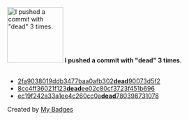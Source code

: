 <img src="https://my-badges.github.io/my-badges/dead-commit.png" alt="I pushed a commit with &quot;dead&quot; 3 times." title="I pushed a commit with &quot;dead&quot; 3 times." width="128">
<strong>I pushed a commit with &quot;dead&quot; 3 times.</strong>
<br><br>

- <a href="https://github.com/ccamel/playground-protoactor.go/commit/2fa9038019ddb3477baa0afb302dead90073d5f2">2fa9038019ddb3477baa0afb302<strong>dead</strong>90073d5f2</a>
- <a href="https://github.com/ccamel/stomp-client/commit/8cc4ff36021f123deadee02c80cf3723f451b696">8cc4ff36021f123<strong>dead</strong>ee02c80cf3723f451b696</a>
- <a href="https://github.com/okp4/template-python/commit/ec19f242a33a1ee4c260cc0adead780398731078">ec19f242a33a1ee4c260cc0a<strong>dead</strong>780398731078</a>


Created by <a href="https://github.com/my-badges/my-badges">My Badges</a>